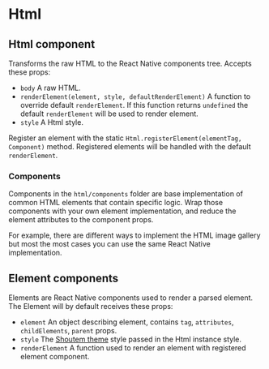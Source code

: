 # Html

## Html component
Transforms the raw HTML to the React Native components tree.
 Accepts these props:

- `body` A raw HTML.
- `renderElement(element, style, defaultRenderElement)` A function to override default `renderElement`. If this function returns `undefined` the default `renderElement` will be used to render element.
- `style` A Html style.

Register an element with the static `Html.registerElement(elementTag, Component)` method.
 Registered elements will be handled with the default `renderElement`.

### Components
Components in the `html/components` folder are base implementation of common HTML elements that contain specific logic.
 Wrap those components with your own element implementation, and reduce the element attributes to the component props.
 
 For example, there are different ways to implement the HTML image gallery but most the most cases you can use the same React Native implementation.  

## Element components
Elements are React Native components used to render a parsed element.
 The Element will by default receives these props:
 
- `element` An object describing element, contains `tag`, `attributes`, `childElements`, `parent` props.
- `style` The [Shoutem theme](https://github.com/shoutem/theme) style passed in the Html instance style.
- `renderElement` A function used to render an element with registered element component.

